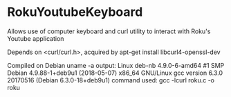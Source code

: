 # RokuYoutubeKeyboard
Allows use of computer keyboard and curl utility to interact with Roku's Youtube application

Depends on <curl/curl.h>, acquired by apt-get install libcurl4-openssl-dev

Compiled on Debian 
  uname -a output: Linux deb-nb 4.9.0-6-amd64 #1 SMP Debian 4.9.88-1+deb9u1 (2018-05-07) x86_64 GNU/Linux
  gcc version 6.3.0 20170516 (Debian 6.3.0-18+deb9u1)
  command used:  gcc -lcurl roku.c -o roku
